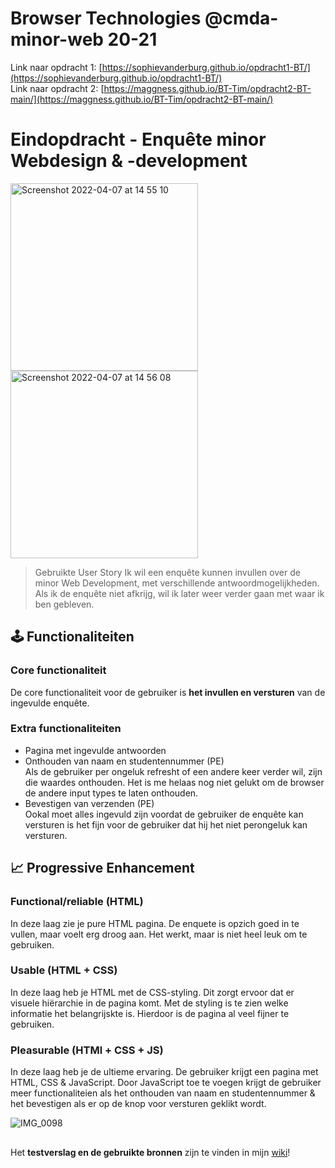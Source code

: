 # Browser Technologies @cmda-minor-web 20-21
Link naar opdracht 1: [https://sophievanderburg.github.io/opdracht1-BT/](https://sophievanderburg.github.io/opdracht1-BT/) </br>
Link naar opdracht 2: [https://maggness.github.io/BT-Tim/opdracht2-BT-main/](https://maggness.github.io/BT-Tim/opdracht2-BT-main/)

# Eindopdracht - Enquête minor Webdesign & -development

<img width="300" alt="Screenshot 2022-04-07 at 14 55 10" src="https://user-images.githubusercontent.com/70577898/162203775-84da28b8-da96-47bd-a6b6-1fba3d706b15.png"> <img width="300" alt="Screenshot 2022-04-07 at 14 56 08" src="https://user-images.githubusercontent.com/70577898/162203798-9b772c21-625a-4331-924b-d828b675128a.png">


> Gebruikte User Story
> Ik wil een enquête kunnen invullen over de minor Web Development, met verschillende antwoordmogelijkheden. Als ik de enquête niet afkrijg, wil ik later  weer verder gaan met waar ik ben gebleven.

## 🕹️ Functionaliteiten
### Core functionaliteit
De core functionaliteit voor de gebruiker is **het invullen en versturen** van de ingevulde enquête. <br>

### Extra functionaliteiten
* Pagina met ingevulde antwoorden
* Onthouden van naam en studentennummer (PE) <br> Als de gebruiker per ongeluk refresht of een andere keer verder wil, zijn die waardes onthouden. Het is me helaas nog niet gelukt om de browser de andere input types te laten onthouden.
* Bevestigen van verzenden (PE)<br> Ookal moet alles ingevuld zijn voordat de gebruiker de enquête kan versturen is het fijn voor de gebruiker dat hij het niet perongeluk kan versturen. 

## :chart_with_upwards_trend: Progressive Enhancement
### Functional/reliable (HTML)
In deze laag zie je pure HTML pagina. De enquete is opzich goed in te vullen, maar voelt erg droog aan. Het werkt, maar is niet heel leuk om te gebruiken.

### Usable (HTML + CSS)
In deze laag heb je HTML met de CSS-styling. Dit zorgt ervoor dat er visuele hiërarchie in de pagina komt. Met de styling is te zien welke informatie het belangrijskte is. Hierdoor is de pagina al veel fijner te gebruiken.

### Pleasurable (HTMl + CSS + JS)
In deze laag heb je de ultieme ervaring. De gebruiker krijgt een pagina met HTML, CSS & JavaScript. Door JavaScript toe te voegen krijgt de gebruiker meer functionaliteien als het onthouden van naam en studentennummer & het bevestigen als er op de knop voor versturen geklikt wordt.

![IMG_0098](https://user-images.githubusercontent.com/70577898/162171706-1955eaee-bb69-4762-a031-3cdb502d9e7f.jpg)


## 

Het **testverslag  en de gebruikte bronnen** zijn te vinden in mijn [wiki](https://github.com/Sophievanderburg/browser-technologies/wiki/Eindopdracht)!
